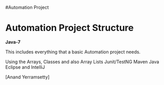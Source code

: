 #Automation Project 

# Automation Project Structure


****Java-7****

This includes everything that a basic Automation project needs.

Using the Arrays, Classes and also Array Lists
Junit/TestNG
Maven
Java
Eclipse and IntelliJ

[Anand Yerramsetty]

